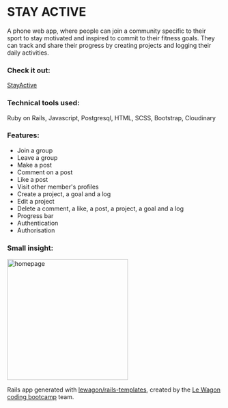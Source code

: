 <h1>STAY ACTIVE</h1>
A phone web app, where people can join a community specific to their sport to stay motivated and inspired to commit to their fitness goals. They can track and share their progress by creating projects and logging their daily activities. 

<h3>Check it out:</h3> 
<a href="https://www.stayactivecommunity.me" target="_blank">StayActive</a>

<h3>Technical tools used:</h3> Ruby on Rails, Javascript, Postgresql, HTML, SCSS, Bootstrap, Cloudinary

<h3>Features:</h3>

- Join a group
- Leave a group
- Make a post
- Comment on a post
- Like a post
- Visit other member's profiles
- Create a project, a goal and a log
- Edit a project
- Delete a comment, a like, a post, a project, a goal and a log
- Progress bar
- Authentication
- Authorisation

<h3>Small insight:</h3>

<img width="283" alt="homepage" src="https://user-images.githubusercontent.com/107079059/207379916-3badc312-f744-4431-8400-dc23482cfec9.png">

Rails app generated with [lewagon/rails-templates](https://github.com/lewagon/rails-templates), created by the [Le Wagon coding bootcamp](https://www.lewagon.com) team.
